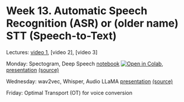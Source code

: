 # Week 13. Automatic Speech Recognition (ASR) or (older name) STT (Speech-to-Text)

Lectures: [video 1](https://youtu.be/zdnEvzTWfZU), [video 2], [video 3]

Monday: Spectogram, Deep Speech [notebook](./notebook13.ipynb) [![Open in Colab](https://colab.research.google.com/assets/colab-badge.svg)](https://colab.research.google.com/github/anton-selitskiy/RIT_LLM/blob/main/Week13_asr/notebook13.ipynb), [presentation](https://docs.google.com/presentation/d/1cBXdNIbowwYNp42WhJmd1Pp85oeslOrKNmGyZa5HKBQ/edit?usp=sharing) [(source)](https://github.com/markovka17/dla/tree/2024/week03)

Wednesday: wav2vec, Whisper, Audio LLaMA [presentation](https://docs.google.com/presentation/d/15Cf3J6_REl-raJW9cuUrRxp8uCwxcOmkJ2jLE7pAebs/edit) [(source)](https://github.com/markovka17/dla/tree/2024/week05)

Friday: Optimal Transport (OT) for voice conversion
